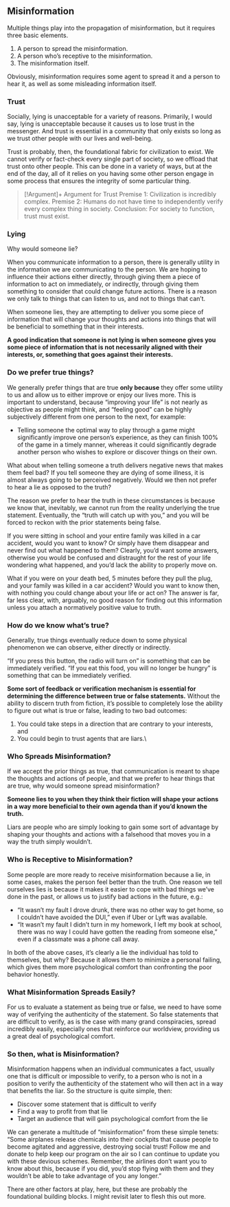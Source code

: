 ## Misinformation
Multiple things play into the propagation of misinformation, but it requires three basic elements.

1. A person to spread the misinformation.
2. A person who’s receptive to the misinformation.
3. The misinformation itself.

Obviously, misinformation requires some agent to spread it and a person to hear it, as well as some misleading information itself.

### Trust
Socially, lying is unacceptable for a variety of reasons. Primarily, I would say, lying is unacceptable because it causes us to lose trust in the messenger. And trust is essential in a community that only exists so long as we trust other people with our lives and well-being.

Trust is probably, then, the foundational fabric for civilization to exist. We cannot verify or fact-check every single part of society, so we offload that trust onto other people. This can be done in a variety of ways, but at the end of the day, all of it relies on you having some other person engage in some process that ensures the integrity of some particular thing.

>[!Argument]+ Argument for Trust 
Premise 1: Civilization is incredibly complex.
Premise 2: Humans do not have time to independently verify every complex thing in society.
Conclusion: For society to function, trust must exist.

### Lying
Why would someone lie?

When you communicate information to a person, there is generally utility in the information we are communicating to the person. We are hoping to influence their actions either directly, through giving them a piece of information to act on immediately, or indirectly, through giving them something to consider that could change future actions. There is a reason we only talk to things that can listen to us, and not to things that can’t.

When someone lies, they are attempting to deliver you some piece of information that will change your thoughts and actions into things that will be beneficial to something that in their interests.

**A good indication that someone is not lying is when someone gives you some piece of information that is not necessarily aligned with their interests, or, something that goes against their interests.**
### Do we prefer true things?
We generally prefer things that are true **only because** they offer some utility to us and allow us to either improve or enjoy our lives more. This is important to understand, because “improving your life” is not nearly as objective as people might think, and “feeling good” can be highly subjectively different from one person to the next, for example:
- Telling someone the optimal way to play through a game might significantly improve one person’s experience, as they can finish 100% of the game in a timely manner, whereas it could significantly degrade another person who wishes to explore or discover things on their own.

What about when telling someone a truth delivers negative news that makes them feel bad? If you tell someone they are dying of some illness, it is almost always going to be perceived negatively. Would we then not prefer to hear a lie as opposed to the truth?

The reason we prefer to hear the truth in these circumstances is because we know that, inevitably, we cannot run from the reality underlying the true statement. Eventually, the “truth will catch up with you,” and you will be forced to reckon with the prior statements being false.

If you were sitting in school and your entire family was killed in a car accident, would you want to know? Or simply have them disappear and never find out what happened to them? Clearly, you’d want some answers, otherwise you would be confused and distraught for the rest of your life wondering what happened, and you’d lack the ability to properly move on.

What if you were on your death bed, 5 minutes before they pull the plug, and your family was killed in a car accident? Would you want to know then, with nothing you could change about your life or act on? The answer is far, far less clear, with, arguably, no good reason for finding out this information unless you attach a normatively positive value to truth.
### How do we know what’s true?
Generally, true things eventually reduce down to some physical phenomenon we can observe, either directly or indirectly.

“If you press this button, the radio will turn on” is something that can be immediately verified.
“If you eat this food, you will no longer be hungry” is something that can be immediately verified.

**Some sort of feedback or verification mechanism is essential for determining the difference between true or false statements.** Without the ability to discern truth from fiction, it’s possible to completely lose the ability to figure out what is true or false, leading to two bad outcomes:
1. You could take steps in a direction that are contrary to your interests, and
2. You could begin to trust agents that are liars.\
### Who Spreads Misinformation?
If we accept the prior things as true, that communication is meant to shape the thoughts and actions of people, and that we prefer to hear things that are true, why would someone spread misinformation?

**Someone lies to you when they think their fiction will shape your actions in a way more beneficial to their own agenda than if you’d known the truth.**

Liars are people who are simply looking to gain some sort of advantage by shaping your thoughts and actions with a falsehood that moves you in a way the truth simply wouldn’t.
### Who is Receptive to Misinformation?
Some people are more ready to receive misinformation because a lie, in some cases, makes the person feel better than the truth. One reason we tell ourselves lies is because it makes it easier to cope with bad things we’ve done in the past, or allows us to justify bad actions in the future, e.g.:
- “It wasn’t my fault I drove drunk, there was no other way to get home, so I couldn’t have avoided the DUI,” even if Uber or Lyft was available.
- “It wasn’t my fault I didn’t turn in my homework, I left my book at school, there was no way I could have gotten the reading from someone else,” even if a classmate was a phone call away.

In both of the above cases, it’s clearly a lie the individual has told to themselves, but why? Because it allows them to minimize a personal failing, which gives them more psychological comfort than confronting the poor behavior honestly.
### What Misinformation Spreads Easily?
For us to evaluate a statement as being true or false, we need to have some way of verifying the authenticity of the statement. So false statements that are difficult to verify, as is the case with many grand conspiracies, spread incredibly easily, especially ones that reinforce our worldview, providing us a great deal of psychological comfort.
### So then, what is Misinformation?
Misinformation happens when an individual communicates a fact, usually one that is difficult or impossible to verify, to a person who is not in a position to verify the authenticity of the statement who will then act in a way that benefits the liar. So the structure is quite simple, then:
- Discover some statement that is difficult to verify
- Find a way to profit from that lie
- Target an audience that will gain psychological comfort from the lie

We can generate a multitude of “misinformation” from these simple tenets:
“Some airplanes release chemicals into their cockpits that cause people to become agitated and aggressive, destroying social trust! Follow me and donate to help keep our program on the air so I can continue to update you with these devious schemes. Remember, the airlines don’t want you to know about this, because if you did, you’d stop flying with them and they wouldn’t be able to take advantage of you any longer.”

There are other factors at play, here, but these are probably the foundational building blocks. I might revisit later to flesh this out more.